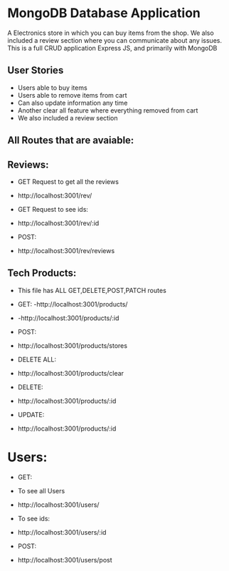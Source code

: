 # MongoDB Database Application

A Electronics store in which you can buy items from the shop. We also included a review section where you can communicate about any issues. This is a full CRUD application Express JS, and primarily with MongoDB 


## User Stories 
  - Users able to buy items
  - Users able to remove items from cart
  - Can also update information any time
  - Another clear all feature where everything removed from cart
  - We also included a review section

## All Routes that are avaiable:
## Reviews:
- GET Request to get all the reviews 
- http://localhost:3001/rev/

- GET Request to  see ids:
- http://localhost:3001/rev/:id

- POST:
- http://localhost:3001/rev/reviews

## Tech Products:
 - This file has ALL GET,DELETE,POST,PATCH routes
 - GET:
 -http://localhost:3001/products/
 - -http://localhost:3001/products/:id

 - POST:
 - http://localhost:3001/products/stores

 - DELETE ALL:
 - http://localhost:3001/products/clear

 - DELETE:
 -  http://localhost:3001/products/:id

 - UPDATE:
 -  http://localhost:3001/products/:id

 # Users:
- GET:
- To see all Users
- http://localhost:3001/users/

- To see ids:
- http://localhost:3001/users/:id

- POST:
- http://localhost:3001/users/post











